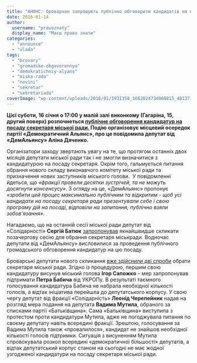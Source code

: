 ```yaml
---
title: "АНОНС: броварчан запрошують публічно обговорити кандидатів на посаду секретаря міськради"
date: 2016-01-14
author: 
  username: "pravoznaty"
  display_name: "Маєш право знати"
categories: 
  - "announce"
  - "vlada"
tags: 
  - "brovary"
  - "gromadske-obgovorennya"
  - "demokratichniy-alyans"
  - "miska-rada"
  - "novini"
  - "sekretar"
  - "sekretariada"
coverImage: "wp-content/uploads/2016/01/1931358_1662024734060815_4813719982799648147_n.jpg"
---
```


**Цієї суботи, 16 січня о 17:00 у малій залі виконкому (Гагаріна, 15, другий поверх) розпочнеться [публічне обговорення кандидатур на посаду секретаря міської ради.](https://www.facebook.com/events/1541630526155544/) Подію організовує місцевий осередок партії «Демократичний Альянс», про це повідомила депутат від «ДемАльянсу» Аліна Дяченко.**

Організатори заходу звертають увагу на те, що протягом останніх двох місяців депутати міської ради так і не змогли визначитися з кандидатурою на посаду секретаря. Окрім того, гальмується питання обрання нового складу виконавчого комітету міської ради та призначення нових заступників міського голови.  У повідомленні йдеться, що _«фракції провели десятки зустрічей, та не можуть досягнути консенсусу»_. З огляду на це, «ДемАльянс» пропонує _«зробити цей процес максимально публічним та відкритим - щоб усі кандидати на посаду секретаря ради презентували себе і свою програму дій на посаді, відповіли на запитання, публічно взяли зобов'язання»._

Нагадаємо, що на останній сесії міської ради депутат від «Солідарності» **Сергій Батюк** [запропонував](https://mpz.brovary.org/solidarnist-vymagaye-yaknajshvydshe-obraty-sekretarya-miskrady-demalyans-za-gromadske-obgovorennya-kandydativ/) якнайшвидше скликати позачергову сесію для обрання секретаря міськради. Водночас депутати від «ДемАльянсу» висловилися за проведення публічного громадського обговорення кандидатур на цю посаду.

Броварські депутати нового скликання [вже здійснили дві спроби](https://mpz.brovary.org/kryza-u-miskradi-zagostryuyetsya-deputaty-i-mer-uvijshly-v-zhorstkyj-klinch/) обрати секретаря міської ради. Згідно із процедурою, першим свою кандидатуру висунув міський голова **Ігор Сапожко** – мер запропонував підтримати **Петра Бабича** від УКРОПу. В результаті таємного голосування кандидатура Бабича не набрала необхідної кількості голосів, а відтак ініціатива перейшла до депутатського корпусу. У свою чергу депутат від фракції «Солідарність» **Леонід Черепейник** надав на розгляд мера подання на депутата **Вадима Мутила**, обраного за списками партії «Батьківщина». Сама «Батьківщина» виступила з протестом проти кандидатури Мутила, адже не погоджувала питання по своєму депутату навіть всередині фракції. Зрештою, голосування за Вадима Мутила також «провалилося», кандидат не знайшов необхідної кількості голосів підтримки. Ситуація з висуненням Мутила спровокувала розкол всередині «демократичної більшості» депутатів, а відтак депутатський корпус станом на сьогодні не має жодної узгодженої кандидатури на посаду секретаря міської ради.
